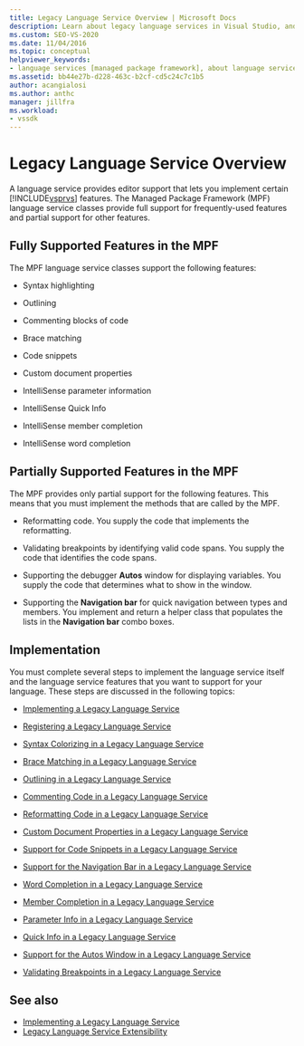 ```yaml
---
title: Legacy Language Service Overview | Microsoft Docs
description: Learn about legacy language services in Visual Studio, and the features supported by the Managed Package Framework (MPF) language service classes. 
ms.custom: SEO-VS-2020 
ms.date: 11/04/2016
ms.topic: conceptual
helpviewer_keywords:
- language services [managed package framework], about language services
ms.assetid: bb44e27b-d228-463c-b2cf-cd5c24c7c1b5
author: acangialosi
ms.author: anthc
manager: jillfra
ms.workload:
- vssdk
---
```

# Legacy Language Service Overview
A language service provides editor support that lets you implement certain [!INCLUDE[vsprvs](../../code-quality/includes/vsprvs_md.md)] features. The Managed Package Framework (MPF) language service classes provide full support for frequently-used features and partial support for other features.

## Fully Supported Features in the MPF
 The MPF language service classes support the following features:

- Syntax highlighting

- Outlining

- Commenting blocks of code

- Brace matching

- Code snippets

- Custom document properties

- IntelliSense parameter information

- IntelliSense Quick Info

- IntelliSense member completion

- IntelliSense word completion

## Partially Supported Features in the MPF
 The MPF provides only partial support for the following features. This means that you must implement the methods that are called by the MPF.

- Reformatting code. You supply the code that implements the reformatting.

- Validating breakpoints by identifying valid code spans. You supply the code that identifies the code spans.

- Supporting the debugger **Autos** window for displaying variables. You supply the code that determines what to show in the window.

- Supporting the **Navigation bar** for quick navigation between types and members. You implement and return a helper class that populates the lists in the **Navigation bar** combo boxes.

## Implementation
 You must complete several steps to implement the language service itself and the language service features that you want to support for your language. These steps are discussed in the following topics:

- [Implementing a Legacy Language Service](../../extensibility/internals/implementing-a-legacy-language-service2.md)

- [Registering a Legacy Language Service](../../extensibility/internals/registering-a-legacy-language-service1.md)

- [Syntax Colorizing in a Legacy Language Service](../../extensibility/internals/syntax-colorizing-in-a-legacy-language-service.md)

- [Brace Matching in a Legacy Language Service](../../extensibility/internals/brace-matching-in-a-legacy-language-service.md)

- [Outlining in a Legacy Language Service](../../extensibility/internals/outlining-in-a-legacy-language-service.md)

- [Commenting Code in a Legacy Language Service](../../extensibility/internals/commenting-code-in-a-legacy-language-service.md)

- [Reformatting Code in a Legacy Language Service](../../extensibility/internals/reformatting-code-in-a-legacy-language-service.md)

- [Custom Document Properties in a Legacy Language Service](../../extensibility/internals/custom-document-properties-in-a-legacy-language-service.md)

- [Support for Code Snippets in a Legacy Language Service](../../extensibility/internals/support-for-code-snippets-in-a-legacy-language-service.md)

- [Support for the Navigation Bar in a Legacy Language Service](../../extensibility/internals/support-for-the-navigation-bar-in-a-legacy-language-service.md)

- [Word Completion in a Legacy Language Service](../../extensibility/internals/word-completion-in-a-legacy-language-service.md)

- [Member Completion in a Legacy Language Service](../../extensibility/internals/member-completion-in-a-legacy-language-service.md)

- [Parameter Info in a Legacy Language Service](../../extensibility/internals/parameter-info-in-a-legacy-language-service2.md)

- [Quick Info in a Legacy Language Service](../../extensibility/internals/quick-info-in-a-legacy-language-service.md)

- [Support for the Autos Window in a Legacy Language Service](../../extensibility/internals/support-for-the-autos-window-in-a-legacy-language-service.md)

- [Validating Breakpoints in a Legacy Language Service](../../extensibility/internals/validating-breakpoints-in-a-legacy-language-service.md)

## See also
- [Implementing a Legacy Language Service](../../extensibility/internals/implementing-a-legacy-language-service1.md)
- [Legacy Language Service Extensibility](../../extensibility/internals/legacy-language-service-extensibility.md)
